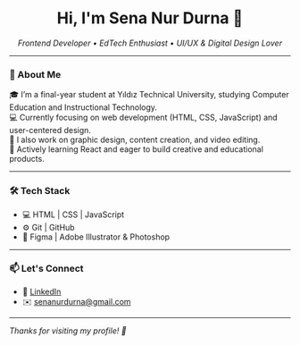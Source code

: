 <h1 align="center">Hi, I'm Sena Nur Durna 👋</h1>

<p align="center">
  <i>Frontend Developer • EdTech Enthusiast • UI/UX & Digital Design Lover</i>
</p>

---

### 🚀 About Me

🎓 I’m a final-year student at Yıldız Technical University, studying Computer Education and Instructional Technology.  
💻 Currently focusing on web development (HTML, CSS, JavaScript) and user-centered design.  
🎨 I also work on graphic design, content creation, and video editing.  
🌱 Actively learning React and eager to build creative and educational products.

---

### 🛠️ Tech Stack

- 💻 HTML | CSS | JavaScript  
- ⚙️ Git | GitHub  
- 🎨 Figma | Adobe Illustrator & Photoshop  

---

### 📫 Let's Connect

- 💼 [LinkedIn](https://www.linkedin.com/in/sena-durna-1b168421b/)
- ✉️ senanurdurna@gmail.com

---

*Thanks for visiting my profile! 🙌*
